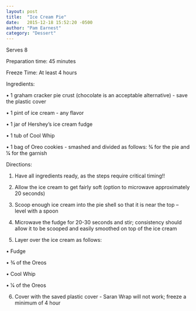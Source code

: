 ```yaml
---
layout: post
title:  "Ice Cream Pie"
date:   2015-12-18 15:52:20 -0500
author: "Pam Earnest"
category: "Dessert"
---
```

Serves 8 

Preparation time: 45 minutes 

Freeze Time: At least 4 hours

Ingredients:

• 1 graham cracker pie crust (chocolate is an acceptable alternative) - save the plastic cover

• 1 pint of ice cream - any flavor

• 1 jar of Hershey’s ice cream fudge

• 1 tub of Cool Whip

• 1 bag of Oreo cookies - smashed and divided as follows: 3⁄4 for the pie and 1⁄4 for the garnish

Directions:

1. Have all ingredients ready, as the steps require critical timing!!

2. Allow the ice cream to get fairly soft (option to microwave approximately 20 seconds)

3. Scoop enough ice cream into the pie shell so that it is near the top – level with a spoon

4. Microwave the fudge for 20-30 seconds and stir; consistency should allow it to be scooped and easily smoothed on top of the ice cream

5. Layer over the ice cream as follows:

• Fudge

• 3⁄4 of the Oreos

• Cool Whip

• 1⁄4 of the Oreos

6. Cover with the saved plastic cover - Saran Wrap will not work; freeze a minimum of 4 hour